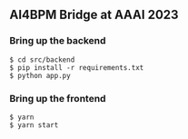 ## AI4BPM Bridge at AAAI 2023

### Bring up the backend

```
$ cd src/backend
$ pip install -r requirements.txt
$ python app.py
```

### Bring up the frontend

```
$ yarn
$ yarn start
```
